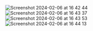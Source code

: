 ![Screenshot 2024-02-06 at 16 42 44](https://github.com/mucahitozturkes/Calori-App/assets/138803167/e7d7909e-6d73-4e47-81b4-241488c71f66)
![Screenshot 2024-02-06 at 16 43 37](https://github.com/mucahitozturkes/Calori-App/assets/138803167/ecfb84c0-ef06-4b34-b8bb-d97323e9d2af)
![Screenshot 2024-02-06 at 16 43 53](https://github.com/mucahitozturkes/Calori-App/assets/138803167/8ce2631c-2ab8-46b5-a607-31b0bcfd7004)
![Screenshot 2024-02-06 at 16 44 13](https://github.com/mucahitozturkes/Calori-App/assets/138803167/ca103c3b-bd9b-4e37-a7f3-54504e47a8c6)
